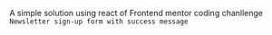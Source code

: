 A simple solution using react of Frontend mentor coding chanllenge
`Newsletter sign-up form with success message`
